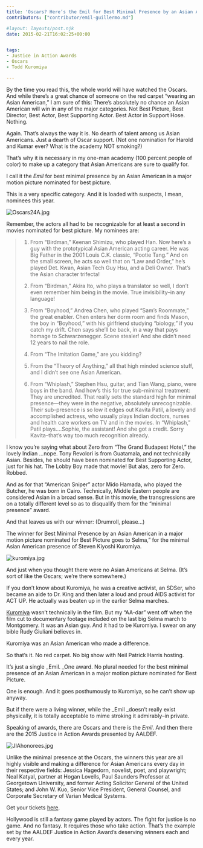 ```yaml
---
title: 'Oscars? Here’s the Emil for Best Minimal Presence by an Asian American in a Best Picture nominee'
contributors: ["contributor/emil-guillermo.md"]

#layout: layouts/post.njk
date: 2015-02-21T16:02:25+00:00


tags:
- Justice in Action Awards
- Oscars
- Todd Kuromiya

---
```


By the time you read this, the whole world will have watched the Oscars. And
while there’s a great chance of someone on the red carpet “wearing an Asian
American,” I am sure of this: There’s absolutely no chance an Asian American
will win in any of the major categories. Not Best Picture, Best Director, Best
Actor, Best Supporting Actor. Best Actor in Support Hose. Nothing.

Again. That’s always the way it is. No dearth of talent among us Asian
Americans. Just a dearth of Oscar support. (Not one nomination for Harold and
Kumar ever? What is the academy NOT smoking?)

That’s why it is necessary in my one-man academy (100 percent people of color)
to make up a category that Asian Americans are sure to qualify for.

I call it the _Emil_ for best minimal presence by an Asian American in a major
motion picture nominated for best picture.

This is a very specific category. And it is loaded with suspects, I mean,
nominees this year.

![Oscars24A.jpg](/uploads/Oscars24A.jpg)

Remember, the actors all had to be recognizable for at least a second in movies
nominated for best picture. My nominees are:

> 1.  From “Birdman,” Keenan Shimizu, who played Han. Now here’s a guy with the
>     prototypical Asian American acting career. He was Big Father in the 2001 Louis
>     C.K. classic, “Pootie Tang.” And on the small screen, he acts so well that on
>     “Law and Order,” he’s played Det. Kwan, Asian Tech Guy Hsu, and a Deli Owner.
>     That’s the Asian character trifecta!
>
> 2.  From “Birdman,” Akira Ito, who plays a translator so well, I don’t even
>     remember him being in the movie. True invisibility–in any language!
>
> 3.  From “Boyhood,” Andrea Chen, who played “Sam’s Roommate,” the great enabler.
>     Chen enters her dorm room and finds Mason, the boy in “Boyhood,” with his
>     girlfriend studying “biology,” if you catch my drift.  Chen says she’ll be back,
>     in a way that pays homage to Schwarzenegger. Scene stealer! And she didn’t need
>     12 years to nail the role.
>
> 4.  From “The Imitation Game,” are you kidding?
>
> 5.  From the “Theory of Anything,” all that high minded science stuff, and I
>     didn’t see one Asian American.
>
> 6.  From “Whiplash,” Stephen Hsu, guitar, and Tian Wang, piano, were boys in the
>     band. And how’s this for true sub-minimal treatment: They are uncredited. That
>     really sets the standard high for minimal presence—they were in the negative,
>     absolutely unrecognizable. Their sub-presence is so low it edges out Kavita
>     Patil, a lovely and accomplished actress, who usually plays Indian doctors,
>     nurses and health care workers on TV and in the movies. In “Whiplash,” Patil
>     plays….Sophie, the assistant!  And she got a credit. Sorry Kavita–that’s way too
>     much recognition already.

I know you’re saying what about Zero from “The Grand Budapest Hotel,” the lovely
Indian …nope. Tony Revolori is from Guatamala, and not technically Asian.
Besides, he should have been nominated for Best Supporting Actor, just for his
hat. The Lobby Boy made that movie! But alas, zero for Zero. Robbed.

And as for that “American Sniper” actor Mido Hamada, who played the Butcher, he
was born in Cairo. Technically, Middle Eastern people are considered Asian in a
broad sense. But in this movie, the transgressions are on a totally different
level so as to disqualify them for the “minimal presence” award.

And that leaves us with our winner: (Drumroll, please…)

The winner for Best Minimal Presence by an Asian American in a major motion
picture nominated for Best Picture goes to Selma,” for the minimal Asian
American presence of Steven Kiyoshi Kuromiya.

![kuromiya.jpg](/uploads/kuromiya.jpg)

And just when you thought there were no Asian Americans at Selma. (It’s sort of
like the Oscars; we’re there somewhere.)

If you don’t know about Kuromiya, he was a creative activist, an SDSer, who
became an aide to Dr. King and then later a loud and proud AIDS activist for ACT
UP. He actually was beaten up in the earlier Selma marches.

[Kuromiya](/blog/emil-guillermo-diversity-at-the-movies-was-that-kiyoshi-kuromiya-in-selma/)
wasn’t technically in the film. But my “AA-dar” went off when the film cut to
documentary footage included on the last big Selma march to Montgomery. It was
an Asian guy. And it had to be Kuromiya. I swear on any bible Rudy Giuliani
believes in.

Kuromiya was an Asian American who made a difference.

So that’s it. No red carpet. No big show with Neil Patrick Harris hosting.

It’s just a single \_Emil. \_One award. No plural needed for the best minimal
presence of an Asian American in a major motion picture nominated for Best
Picture.

One is enough. And it goes posthumously to Kuromiya, so he can’t show up anyway.

But if there were a living winner, while the \_Emil \_doesn’t really exist
physically, it is totally acceptable to mime stroking it admirably–in private.

Speaking of awards, there are Oscars and there is the _Emil_. And then there are
the 2015 Justice in Action Awards presented by AALDEF.

![JIAhonorees.jpg](/uploads/JIAhonorees.jpg)

Unlike the minimal presence at the Oscars, the winners this year are all highly
visible and making a difference for Asian Americans every day in their
respective fields: Jessica Hagedorn, novelist, poet, and playwright; Neal
Katyal, partner at Hogan Lovells, Paul Saunders Professor at Georgetown
University, and former Acting Solicitor General of the United States; and John
W. Kuo, Senior Vice President, General Counsel, and Corporate Secretary of
Varian Medical Systems.

Get your tickets
[here](https://www.justgive.org/basket?acton=donate&ein=13-2855641).

Hollywood is still a fantasy game played by actors. The fight for justice is no
game. And no fantasy. It requires those who take action. That’s the example set
by the AALDEF Justice in Action Award’s deserving winners each and every year.
